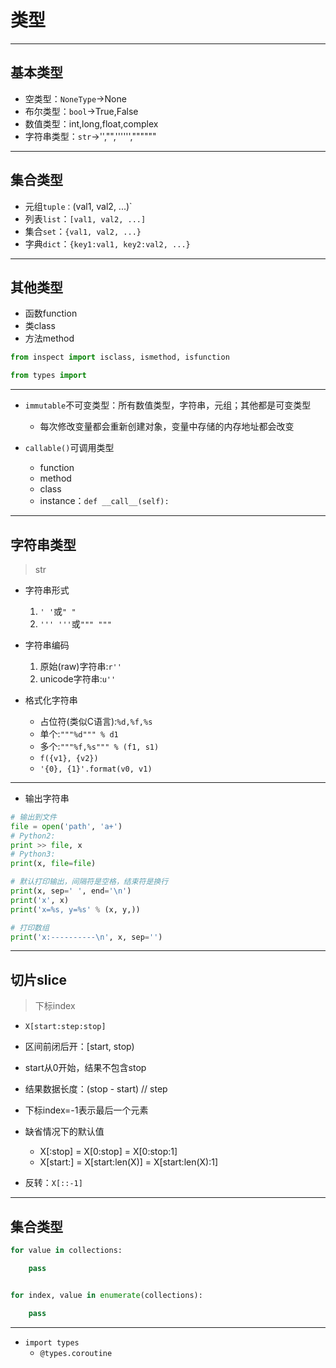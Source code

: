 # 类型



---
## 基本类型
- 空类型：`NoneType`->None
- 布尔类型：`bool`->True,False
- 数值类型：int,long,float,complex
- 字符串类型：`str`->'',"",'''''',""""""
---
## 集合类型
- 元组`tuple：`(val1, val2, ...)`
- 列表`list`：`[val1, val2, ...]`
- 集合`set`：`{val1, val2, ...}`
- 字典`dict`：`{key1:val1, key2:val2, ...}`

---
## 其他类型

- 函数function
- 类class
- 方法method

```py
from inspect import isclass, ismethod, isfunction

from types import


```


---
- `immutable`不可变类型：所有数值类型，字符串，元组；其他都是可变类型
    - 每次修改变量都会重新创建对象，变量中存储的内存地址都会改变


- `callable()`可调用类型
    - function
    - method
    - class
    - instance：`def __call__(self):`
---
## 字符串类型
> str

- 字符串形式
    1. `' '`或`" "`
    2. `''' '''`或`""" """`

- 字符串编码
    1. 原始(raw)字符串:`r''`
    2. unicode字符串:`u''`


- 格式化字符串
    - 占位符(类似C语言):`%d,%f,%s`
    - 单个:`"""%d""" % d1`
    - 多个:`"""%f,%s""" % (f1, s1)`
    - `f({v1}, {v2})`
    - `'{0}, {1}'.format(v0, v1)`

---

- 输出字符串
```py
# 输出到文件
file = open('path', 'a+')
# Python2:
print >> file, x
# Python3:
print(x, file=file)

# 默认打印输出，间隔符是空格，结束符是换行
print(x, sep=' ', end='\n')
print('x', x)
print('x=%s, y=%s' % (x, y,))

# 打印数组
print('x:----------\n', x, sep='')

```

---
## 切片slice
> 下标index

- `X[start:step:stop]`

- 区间前闭后开：[start, stop)
- start从0开始，结果不包含stop

- 结果数据长度：(stop - start) // step

- 下标index=-1表示最后一个元素


- 缺省情况下的默认值
    - X[:stop] = X[0:stop] = X[0:stop:1]
    - X[start:] = X[start:len(X)] = X[start:len(X):1]

- 反转：`X[::-1]`


---
## 集合类型
```py
for value in collections:

    pass


for index, value in enumerate(collections):

    pass
```


---

- `import types`
    - `@types.coroutine`
